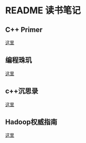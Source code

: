 # README 读书笔记

## C++ Primer

[这里](/LearnC++.h)

## 编程珠玑

[这里](/编程珠玑.md)

## c++沉思录

[这里](/c++沉思录.md)

## Hadoop权威指南

[这里](/Hadoop权威指南.md)